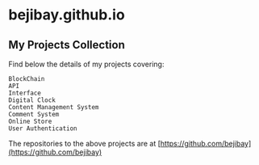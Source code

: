# bejibay.github.io
## My Projects Collection
Find below the details of my projects covering:
```
BlockChain                                  
API
Interface
Digital Clock
Content Management System  
Comment System
Online Store
User Authentication
```
The repositories to the above projects are at 
[https://github.com/bejibay](https://github.com/bejibay)


       

